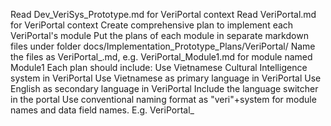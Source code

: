 Read Dev_VeriSys_Prototype.md for VeriPortal context
Read VeriPortal.md for VeriPortal context
Create comprehensive plan to implement each VeriPortal's module
Put the plans of each module in separate markdown files under folder docs/Implementation_Prototype_Plans/VeriPortal/
Name the files as VeriPortal_<ModuleName>.md, e.g. VeriPortal_Module1.md for module named Module1
Each plan should include:
Use Vietnamese Cultural Intelligence system in VeriPortal
Use Vietnamese as primary language in VeriPortal
Use English as secondary language in VeriPortal
Include the language switcher in the portal
Use conventional naming format as "veri"+system for module names and data field names. E.g. VeriPortal_<fieldName>
